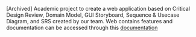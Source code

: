 [Archived]
Academic project to create a web application based on Critical Design Review, Domain Model, GUI Storyboard, Sequence & Usecase Diagram, and SRS created by our team.
Web contains features and documentation can be accessed through this [documentation](https://drive.google.com/drive/folders/1lEP5x8xpTM_302MPnqQxLC4S0qBXlSlC?usp=drive_link)
